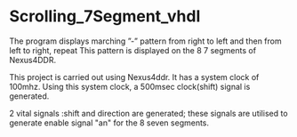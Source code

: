 # Scrolling_7Segment_vhdl
The program displays marching ”-” pattern from right to left and then from left to right, repeat
This pattern is displayed on the 8 7 segments of Nexus4DDR.

This project is carried out using Nexus4ddr. It has a system clock of 100mhz.
Using this system clock, a 500msec clock(shift) signal is generated.

2 vital signals :shift and direction are generated; these signals are utilised to generate enable signal "an" for the 8 seven segments.


